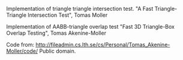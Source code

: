 Implementation of triangle triangle intersection test.
"A Fast Triangle-Triangle Intersection Test", Tomas Moller

Implementation of AABB-triangle overlap test
"Fast 3D Triangle-Box Overlap Testing", Tomas Akenine-Moller

Code from: http://fileadmin.cs.lth.se/cs/Personal/Tomas_Akenine-Moller/code/
Public domain.
